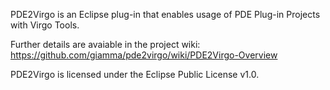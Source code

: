 PDE2Virgo is an Eclipse plug-in that enables usage of PDE Plug-in Projects with Virgo Tools.

Further details are avaiable in the project wiki: https://github.com/giamma/pde2virgo/wiki/PDE2Virgo-Overview

PDE2Virgo is licensed under the Eclipse Public License v1.0.
